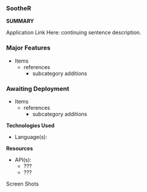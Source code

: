 ### SootheR

**SUMMARY**

Application Link Here: continuing sentence description.

### Major Features
- Items
  - references
    - subcategory additions

### Awaiting Deployment
- Items
  - references
    - subcategory additions

**Technologies Used**
- Language(s):


**Resources**
- API(s):
  - ???
  - ???

Screen Shots